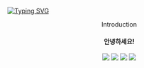 [![Typing SVG](https://readme-typing-svg.herokuapp.com?font=Square+Peg&size=50&color=64686C&center=true&multiline=true&width=1200&height=200&lines=Hi+Heimerrr+Git+stargram;Nice+meet+you)](https://git.io/typing-svg)

<div align=center>
 Introduction <br>
 
 #### 안녕하세요!

</div>

<div align = center>
 <img src="https://img.shields.io/badge/TypeScript-3178C6?style=flat&logo=TypeScript&logoColor=white"/>
 <img src="https://img.shields.io/badge/.NET-512BD4?style=flat&logo=.NET&logoColor=white"/>
 <img src="https://img.shields.io/badge/Python-3376AB?style=flat&logo=Python&logoColor=white"/>
 <img src="https://img.shields.io/badge/C-A8B9CC?style=flat&logo=C&logoColor=white"/>
</div>

